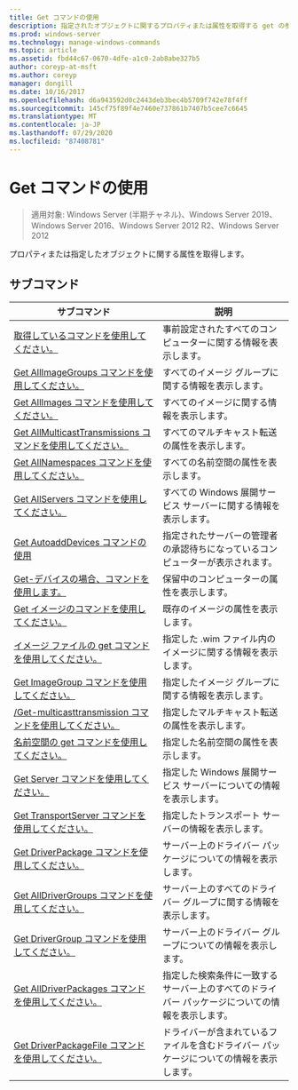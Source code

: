 ```yaml
---
title: Get コマンドの使用
description: 指定されたオブジェクトに関するプロパティまたは属性を取得する get の参照記事です。
ms.prod: windows-server
ms.technology: manage-windows-commands
ms.topic: article
ms.assetid: fbd44c67-0670-4dfe-a1c0-2ab8abe327b5
author: coreyp-at-msft
ms.author: coreyp
manager: dongill
ms.date: 10/16/2017
ms.openlocfilehash: d6a943592d0c2443deb3bec4b5709f742e78f4ff
ms.sourcegitcommit: 145cf75f89f4e7460e737861b7407b5cee7c6645
ms.translationtype: MT
ms.contentlocale: ja-JP
ms.lasthandoff: 07/29/2020
ms.locfileid: "87408781"
---
```

# <a name="using-the-get-command"></a>Get コマンドの使用

> 適用対象: Windows Server (半期チャネル)、Windows Server 2019、Windows Server 2016、Windows Server 2012 R2、Windows Server 2012

プロパティまたは指定したオブジェクトに関する属性を取得します。

## <a name="subcommands"></a>サブコマンド
|サブコマンド|説明|
|-------|--------|
|[取得しているコマンドを使用してください。](using-the-get-alldevices-command.md)|事前設定されたすべてのコンピューターに関する情報を表示します。|
|[Get AllImageGroups コマンドを使用してください。](using-the-get-allimagegroups-command.md)|すべてのイメージ グループに関する情報を表示します。|
|[Get AllImages コマンドを使用してください。](using-the-get-allimages-command.md)|すべてのイメージに関する情報を表示します。|
|[Get AllMulticastTransmissions コマンドを使用してください。](using-the-get-allmulticasttransmissions-command.md)|すべてのマルチキャスト転送の属性を表示します。|
|[Get AllNamespaces コマンドを使用してください。](using-the-get-allnamespaces-command.md)|すべての名前空間の属性を表示します。|
|[Get AllServers コマンドを使用してください。](using-the-get-allservers-command.md)|すべての Windows 展開サービス サーバーに関する情報を表示します。|
|[Get AutoaddDevices コマンドの使用](using-the-get-autoadddevices-command.md)|指定されたサーバーの管理者の承認待ちになっているコンピューターが表示されます。|
|[Get-デバイスの場合、コマンドを使用します。](using-the-get-device-command.md)|保留中のコンピューターの属性を表示します。|
|[Get イメージのコマンドを使用してください。](using-the-get-image-command.md)|既存のイメージの属性を表示します。|
|[イメージ ファイルの get コマンドを使用してください。](using-the-get-imagefile-command.md)|指定した .wim ファイル内のイメージに関する情報を表示します。|
|[Get ImageGroup コマンドを使用してください。](using-the-get-imagegroup-command.md)|指定したイメージ グループに関する情報を表示します。|
|[/Get-multicasttransmission コマンドを使用してください。](using-the-get-multicasttransmission-command.md)|指定したマルチキャスト転送の属性を表示します。|
|[名前空間の get コマンドを使用してください。](using-the-get-namespace-command.md)|指定した名前空間の属性を表示します。|
|[Get Server コマンドを使用してください。](using-the-get-server-command.md)|指定した Windows 展開サービス サーバーについての情報を表示します。|
|[Get TransportServer コマンドを使用してください。](using-the-get-transportserver-command.md)|指定したトランスポート サーバーの情報を表示します。|
|[Get DriverPackage コマンドを使用してください。](using-the-get-driverpackage-command.md)|サーバー上のドライバー パッケージについての情報を表示します。|
|[Get AllDriverGroups コマンドを使用してください。](using-the-get-alldrivergroups-command.md)|サーバー上のすべてのドライバー グループに関する情報を表示します。|
|[Get DriverGroup コマンドを使用してください。](using-the-get-drivergroup-command.md)|サーバー上のドライバー グループについての情報を表示します。|
|[Get AllDriverPackages コマンドを使用してください。](using-the-get-alldriverpackages-command.md)|指定した検索条件に一致するサーバー上のすべてのドライバー パッケージについての情報を表示します。|
|[Get DriverPackageFile コマンドを使用してください。](using-the-get-driverpackagefile-command.md)|ドライバーが含まれているファイルを含むドライバー パッケージについての情報を表示します。|
